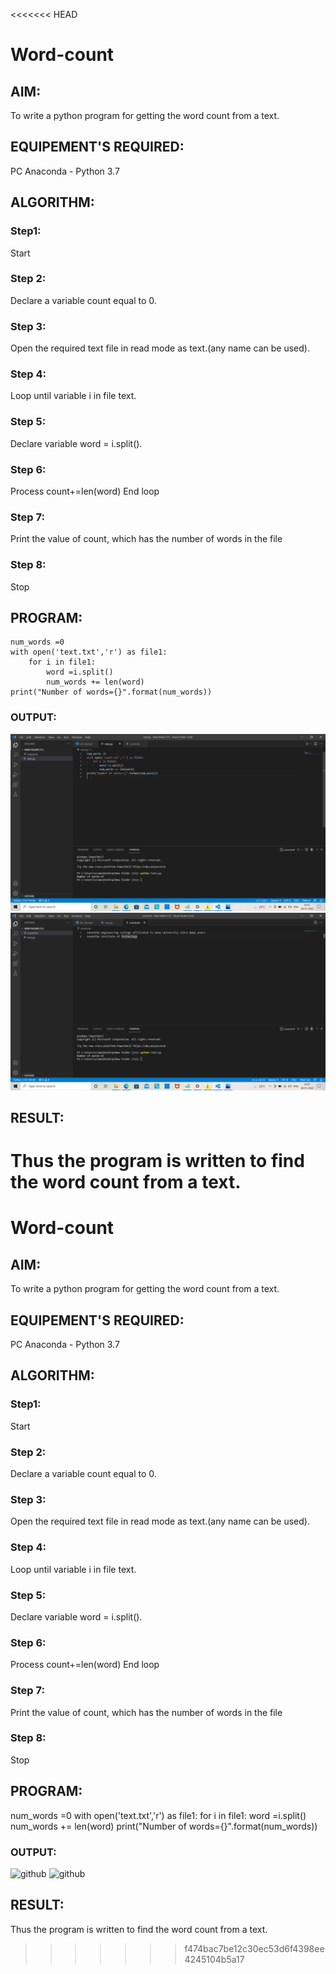 <<<<<<< HEAD
# Word-count
## AIM:
To write a python program for getting the word count from a text.
## EQUIPEMENT'S REQUIRED: 
PC
Anaconda - Python 3.7
## ALGORITHM: 
### Step1:
Start
### Step 2:
Declare a variable count equal to 0.
### Step 3:
Open the required text file in read mode as text.(any name can be used).
### Step 4:
Loop until variable i in file text.
### Step 5:
Declare variable word = i.split().
### Step 6:
Process count+=len(word) End loop
### Step 7:
Print the value of count, which has the number of words in the file
### Step 8:
Stop

## PROGRAM:
~~~
num_words =0
with open('text.txt','r') as file1:
    for i in file1:
        word =i.split()
        num_words += len(word)
print("Number of words={}".format(num_words))
~~~

### OUTPUT:
![github](python1.png)
![github](python2.png)


## RESULT:
Thus the program is written to find the word count from a text.
=======
# Word-count
## AIM:
To write a python program for getting the word count from a text.
## EQUIPEMENT'S REQUIRED: 
PC
Anaconda - Python 3.7
## ALGORITHM: 
### Step1:
Start
### Step 2:
Declare a variable count equal to 0.
### Step 3:
Open the required text file in read mode as text.(any name can be used).
### Step 4:
Loop until variable i in file text.
### Step 5:
Declare variable word = i.split().
### Step 6:
Process count+=len(word) End loop
### Step 7:
Print the value of count, which has the number of words in the file
### Step 8:
Stop

## PROGRAM:
num_words =0
with open('text.txt','r') as file1:
    for i in file1:
        word =i.split()
        num_words += len(word)
print("Number of words={}".format(num_words))
### OUTPUT:
![github](word1.png)
![github](word2.png)


## RESULT:
Thus the program is written to find the word count from a text.

>>>>>>> f474bac7be12c30ec53d6f4398ee4245104b5a17
